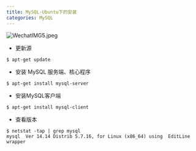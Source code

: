 ```yaml
---
title: MySQL-Ubuntu下的安装
categories: MySQL
---
```

![WechatIMG5.jpeg](https://upload-images.jianshu.io/upload_images/15325592-14bff7e1f348c759.jpeg?imageMogr2/auto-orient/strip%7CimageView2/2/w/1240)
<!-- more -->


- 更新源

```
$ apt-get update
```

- 安装 MySQL 服务端、核心程序

```
$ apt-get install mysql-server
```

- 安装MySQL客户端

```
$ apt-get install mysql-client
```

- 查看版本

```
$ netstat -tap | grep mysql
mysql  Ver 14.14 Distrib 5.7.16, for Linux (x86_64) using  EditLine wrapper
```

